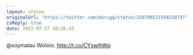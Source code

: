 ```yaml
---
layout: status
originalUrl: 'https://twitter.com/marcgg/status/228798521594228737'
isReply: true
date: 2012-07-27 10:26:33
---
```


@soymalau Wololo. http://t.co/CYxwIhWq
